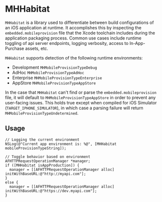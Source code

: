# MHHabitat
```MHHabitat``` is a library used to differentiate between build configurations of an iOS application at runtime.  It accomplishes this by inspecting the ```embedded.mobileprovision``` file that the Xcode toolchain includes during the application packaging process.  Common use cases include runtime toggling of api server endpoints, logging verbosity, access to In-App-Purchase assets, etc.

```MHHabitat``` supports detection of the following runtime environments:
* Development ```MHMobileProvisionTypeDebug```
* AdHoc ```MHMobileProvisionTypeAdHoc```
* Enterprise ```MHMobileProvisionTypeEnterprise```
* AppStore ```MHMobileProvisionTypeAppStore```

In the case that ```MHHabitat``` can't find or parse the ```embedded.mobileprovision``` file, it will default to ```MHMobileProvisionTypeAppStore``` in order to prevent any user-facing issues.  This holds true except when compiled for iOS Simulator (```TARGET_IPHONE_SIMULATOR```), in which case a parsing failure will return ```MHMobileProvisionTypeUndetermined```.

## Usage
```objc
// Logging the current environment
NSLog(@"Current app environment is: %@", [MHHabitat mobileProvisionTypeString]);

// Toggle behavior based on environment
AFHTTPRequestOperationManager *manager;
if ([MHHabitat isAppProduction]) {
  manager = [[AFHTTPRequestOperationManager alloc] initWithBaseURL:@"http://myapi.com"];
}
else {
  manager = [[AFHTTPRequestOperationManager alloc] initWithBaseURL:@"https://dev.myapi.com"];
}
```
